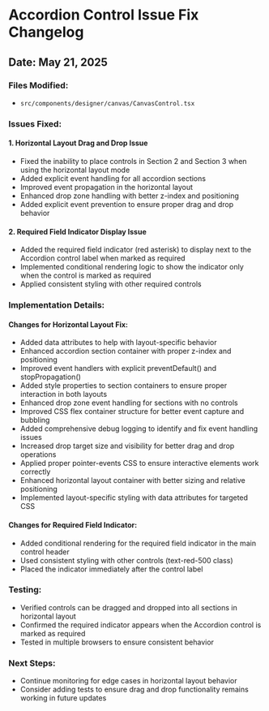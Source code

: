 # Accordion Control Issue Fix Changelog

## Date: May 21, 2025

### Files Modified:
- `src/components/designer/canvas/CanvasControl.tsx`

### Issues Fixed:

#### 1. Horizontal Layout Drag and Drop Issue
- Fixed the inability to place controls in Section 2 and Section 3 when using the horizontal layout mode
- Added explicit event handling for all accordion sections
- Improved event propagation in the horizontal layout
- Enhanced drop zone handling with better z-index and positioning
- Added explicit event prevention to ensure proper drag and drop behavior

#### 2. Required Field Indicator Display Issue
- Added the required field indicator (red asterisk) to display next to the Accordion control label when marked as required
- Implemented conditional rendering logic to show the indicator only when the control is marked as required
- Applied consistent styling with other required controls

### Implementation Details:

#### Changes for Horizontal Layout Fix:
- Added data attributes to help with layout-specific behavior
- Enhanced accordion section container with proper z-index and positioning
- Improved event handlers with explicit preventDefault() and stopPropagation()
- Added style properties to section containers to ensure proper interaction in both layouts
- Enhanced drop zone event handling for sections with no controls
- Improved CSS flex container structure for better event capture and bubbling
- Added comprehensive debug logging to identify and fix event handling issues
- Increased drop target size and visibility for better drag and drop operations
- Applied proper pointer-events CSS to ensure interactive elements work correctly
- Enhanced horizontal layout container with better sizing and relative positioning
- Implemented layout-specific styling with data attributes for targeted CSS

#### Changes for Required Field Indicator:
- Added conditional rendering for the required field indicator in the main control header
- Used consistent styling with other controls (text-red-500 class)
- Placed the indicator immediately after the control label

### Testing:
- Verified controls can be dragged and dropped into all sections in horizontal layout
- Confirmed the required indicator appears when the Accordion control is marked as required
- Tested in multiple browsers to ensure consistent behavior

### Next Steps:
- Continue monitoring for edge cases in horizontal layout behavior
- Consider adding tests to ensure drag and drop functionality remains working in future updates
